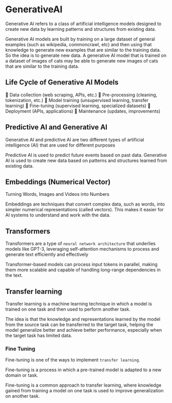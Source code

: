 # GenerativeAI

Generative AI refers to a class of artificial intelligence models designed to create new data by learning patterns and structures from existing data.

Generative AI models are built by training on a large dataset of general examples (such as wikipedia, commoncrawl, etc) and then using that knowledge to generate new examples that are similar to the training data. So the idea is to generate new data. A generative AI model that is trained on a dataset of images of cats may be able to generate new images of cats that are similar to the training data.

## Life Cycle of Generative AI Models

🔹 Data collection (web scraping, APIs, etc.)
🔹 Pre-processing (cleaning, tokenization, etc.)
🔹 Model training (unsupervised learning, transfer learning)
🔹 Fine-tuning (supervised learning, specialized datasets)
🔹 Deployment (APIs, applications)
🔹 Maintenance (updates, improvements)

## Predictive AI and Generative AI

Generative AI and predictive AI are two different types of artificial intelligence (AI) that are used for different purposes

Predictive AI is used to predict future events based on past data. Generative AI is used to create new data based on patterns and structures learned from existing data.

## Embeddings (Numerical Vector)

Turning Words, Images and Videos into Numbers

Embeddings are techniques that convert complex data, such as words, into simpler numerical representations (called vectors). This makes it easier for AI systems to understand and work with the data.

## Transformers

Transformers are a type of `neural network architecture` that underlies models like GPT-3, leveraging self-attention mechanisms to process and generate text efficiently and effectively

Transformer-based models can process input tokens in parallel, making them more scalable and capable of handling long-range dependencies in the text.

## Transfer learning

Transfer learning is a machine learning technique in which a model is trained on one task and then used to perform another task.

The idea is that the knowledge and representations learned by the model from the source task can be transferred to the target task, helping the model generalize better and achieve better performance, especially when the target task has limited data.

### Fine Tuning

Fine-tuning is one of the ways to implement `transfer learning`.

Fine-tuning is a process in which a pre-trained model is adapted to a new domain or task.

Fine-tuning is a common approach to transfer learning, where knowledge gained from training a model on one task is used to improve generalization on another task.
